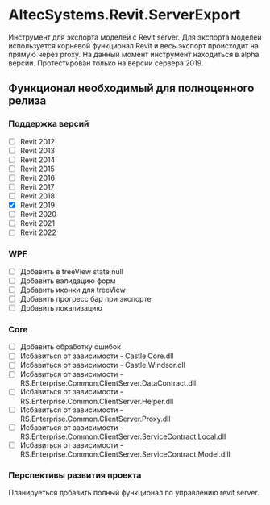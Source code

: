 ﻿# AltecSystems.Revit.ServerExport

Инструмент для экспорта моделей с Revit server. Для экспорта моделей используется корневой функционал Revit и весь экспорт происходит на прямую через proxy. На данный момент инструмент находиться в alpha версии. Протестирован только на версии сервера 2019.

## Функционал необходимый для полноценного релиза

### Поддержка версий 

- [ ] Revit 2012
- [ ] Revit 2013
- [ ] Revit 2014
- [ ] Revit 2015
- [ ] Revit 2016
- [ ] Revit 2017
- [ ] Revit 2018
- [x] Revit 2019
- [ ] Revit 2020
- [ ] Revit 2021
- [ ] Revit 2022

### WPF

- [ ] Добавить в treeView state null
- [ ] Добавить валидацию форм 
- [ ] Добавить иконки для treeView
- [ ] Добавить прогресс бар при экспорте 
- [ ] Добавить локализацию

### Core 

- [ ] Добавить обработку ошибок 
- [ ] Исбавиться от зависимости - Castle.Core.dll
- [ ] Исбавиться от зависимости - Castle.Windsor.dll
- [ ] Исбавиться от зависимости - RS.Enterprise.Common.ClientServer.DataContract.dll
- [ ] Исбавиться от зависимости - RS.Enterprise.Common.ClientServer.Helper.dll
- [ ] Исбавиться от зависимости - RS.Enterprise.Common.ClientServer.Proxy.dll
- [ ] Исбавиться от зависимости - RS.Enterprise.Common.ClientServer.ServiceContract.Local.dll
- [ ] Исбавиться от зависимости - RS.Enterprise.Common.ClientServer.ServiceContract.Model.dlll

### Перспективы развития проекта 

Планируеться добавить полный функционал по управлению revit server. 


